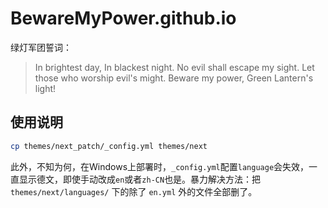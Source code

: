# BewareMyPower.github.io

绿灯军团誓词：

> In brightest day, In blackest night.
> No evil shall escape my sight.
> Let those who worship evil's might.
> Beware my power,
> Green Lantern's light!

## 使用说明

```bash
cp themes/next_patch/_config.yml themes/next
```

此外，不知为何，在Windows上部署时，`_config.yml`配置`language`会失效，一直显示德文，即使手动改成`en`或者`zh-CN`也是。暴力解决方法：把 `themes/next/languages/` 下的除了 `en.yml` 外的文件全部删了。